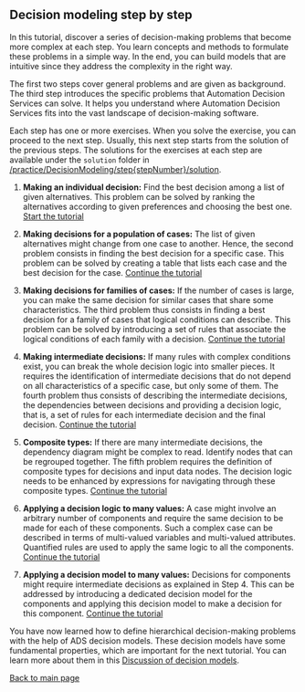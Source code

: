 
## Decision modeling step by step

In this tutorial, discover a series of decision-making problems 
that become more complex at each step. You learn concepts 
and methods to formulate these problems in a simple way. In 
the end, you can build models that are intuitive since they 
address the complexity in the right way.

The first two steps
cover general problems and are given as background. The third
step introduces the specific problems that Automation Decision Services can solve. 
It helps you understand where Automation Decision Services fits into the vast landscape of 
decision-making software.

Each step has one or more exercises. When you solve the exercise, you can proceed to the next step. 
Usually, this next step starts from the solution of the previous steps. 
The solutions for the exercises at each step are available under the `solution` 
folder in [/practice/DecisionModeling/step{stepNumber}/solution]().

1. **Making an individual decision:** Find the best decision among a
   list of given alternatives. This problem can be solved by ranking the
   alternatives according to given preferences and choosing the best
   one. [Start the tutorial](step1/description.md)
   
2. **Making decisions for a population of cases:** The list of given
   alternatives might change from one case to another. Hence, the second problem
   consists in finding the best decision for a specific case. This problem
   can be solved by creating a table that lists each case and
   the best decision for the case. [Continue the tutorial](step2/description.md)
    
3. **Making decisions for families of cases:** If the number of cases
   is large, you can make the same decision for similar
   cases that share some characteristics. The third problem thus
   consists in finding a best decision for a family of cases that logical conditions can describe. 
   This problem can be solved by
   introducing a set of rules that associate the logical conditions of
   each family with a decision. [Continue the tutorial](step2/quiz/quiz.md)

4. **Making intermediate decisions:** If many rules with
   complex conditions exist, you can break the whole
   decision logic into smaller pieces. It requires the
   identification of intermediate decisions that do not depend on all
   characteristics of a specific case, but only some of them. The fourth
   problem thus consists of describing the intermediate decisions, the
   dependencies between decisions and providing a decision
   logic, that is, a set of rules for each intermediate decision and the final decision. 
   [Continue    the tutorial](step3/quiz/quiz.md)
   
5. **Composite types:** If there are many 
   intermediate decisions, the dependency diagram might be complex to
   read. Identify nodes that can be
   regrouped together. The fifth problem requires the definition of
   composite types for decisions and input data nodes. The decision
   logic needs to be enhanced by expressions for navigating through
   these composite types. [Continue the tutorial](step4/quiz/quiz.md)
   
6. **Applying a decision logic to many values:** A case might involve
   an arbitrary number of components and require the same
   decision to be made for each of these components. Such a complex
   case can be described in terms of multi-valued variables and
   multi-valued attributes. Quantified rules are used to apply the
   same logic to all the components. [Continue the tutorial](step5/quiz/quiz.md)

7. **Applying a decision model to many values:** Decisions for
   components might require intermediate decisions as explained in
   Step 4. This can be addressed by introducing a dedicated decision
   model for the components and applying this decision model 
   to make a decision for this component. [Continue the tutorial](step6/quiz/quiz.md)

You have now learned how to define hierarchical decision-making problems with the help of ADS decision models. These decision models have some fundamental properties, which are important for the next tutorial. You can learn more about them in this [Discussion of decision models](wrapup/description.md).

[Back to main page](./..)

